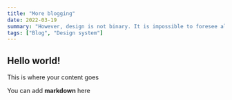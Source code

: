 ```yaml
---
title: "More blogging"
date: 2022-03-19
summary: "However, design is not binary. It is impossible to foresee all cases and combinations so that the system has to be open for interpretation and innovation. A design system that normalizes all interactions into the same patterns and flows is a risk."
tags: ["Blog", "Design system"]
---
```


## Hello world!

This is where your content goes

You can add **markdown** here
